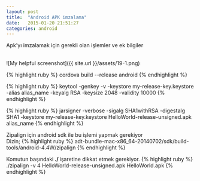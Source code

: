 ```yaml
---
layout: post
title:  "Android APK imzalama"
date:   2015-01-20 21:51:27
categories: android
---
```


Apk'yı imzalamak için gerekli olan işlemler ve ek bilgiler

<br>![My helpful screenshot]({{ site.url }}/assets/19-1.png)<br>

{% highlight ruby %}
cordova build --release android
{% endhighlight %}

{% highlight ruby %}
keytool -genkey -v -keystore my-release-key.keystore -alias alias_name -keyalg RSA -keysize 2048 -validity 10000
{% endhighlight %}

{% highlight ruby %}
jarsigner -verbose -sigalg SHA1withRSA -digestalg SHA1 -keystore my-release-key.keystore HelloWorld-release-unsigned.apk alias_name
{% endhighlight %}


Zipalign için android sdk ile bu işlemi yapmak gerekiyor<br>
Dizin;
{% highlight ruby %}
adt-bundle-mac-x86_64-20140702/sdk/build-tools/android-4.4W/zipalign 
{% endhighlight %}

Komutun başındaki<b> ./ </b>işaretine dikkat etmek gerekiyor.
{% highlight ruby %}
./zipalign -v 4 HelloWorld-release-unsigned.apk HelloWorld.apk
{% endhighlight %}






